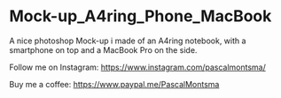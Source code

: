 # Mock-up_A4ring_Phone_MacBook
A nice photoshop Mock-up i made of an A4ring notebook, with a smartphone on top and a MacBook Pro on the side.


Follow me on Instagram: https://www.instagram.com/pascalmontsma/

Buy me a coffee: https://www.paypal.me/PascalMontsma

